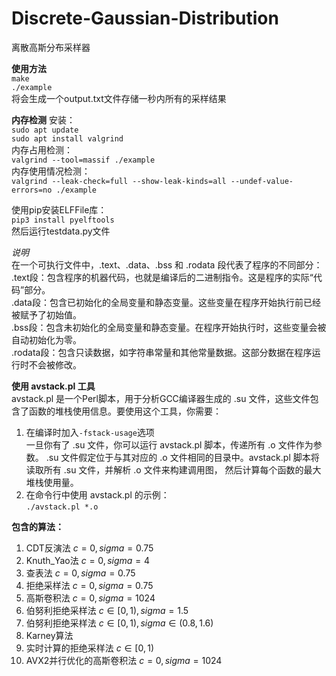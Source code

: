 # Discrete-Gaussian-Distribution
离散高斯分布采样器

**使用方法**  
`make`  
`./example`  
将会生成一个output.txt文件存储一秒内所有的采样结果

**内存检测**
安装：  
`sudo apt update`  
`sudo apt install valgrind`  
内存占用检测：  
`valgrind --tool=massif ./example`  
内存使用情况检测：  
`valgrind --leak-check=full --show-leak-kinds=all --undef-value-errors=no ./example`


使用pip安装ELFFile库：  
`pip3 install pyelftools`  
然后运行testdata.py文件

*说明*  
在一个可执行文件中，.text、.data、.bss 和 .rodata 段代表了程序的不同部分：  
.text段：包含程序的机器代码，也就是编译后的二进制指令。这是程序的实际“代码”部分。  
.data段：包含已初始化的全局变量和静态变量。这些变量在程序开始执行前已经被赋予了初始值。  
.bss段：包含未初始化的全局变量和静态变量。在程序开始执行时，这些变量会被自动初始化为零。  
.rodata段：包含只读数据，如字符串常量和其他常量数据。这部分数据在程序运行时不会被修改。  


**使用 avstack.pl 工具**  
avstack.pl 是一个Perl脚本，用于分析GCC编译器生成的 .su 文件，这些文件包含了函数的堆栈使用信息。要使用这个工具，你需要：  
1. 在编译时加入`-fstack-usage`选项  
一旦你有了 .su 文件，你可以运行 avstack.pl 脚本，传递所有 .o 文件作为参数。
.su 文件假定位于与其对应的 .o 文件相同的目录中。avstack.pl 脚本将读取所有 .su 文件，并解析 .o 文件来构建调用图，
然后计算每个函数的最大堆栈使用量。  
2. 在命令行中使用 avstack.pl 的示例：  
`./avstack.pl *.o`


**包含的算法：**  

1. CDT反演法 $c=0, sigma=0.75$  
2. Knuth_Yao法 $c = 0, sigma = 4$
3. 查表法 $c = 0, sigma = 0.75$  
4. 拒绝采样法 $c = 0, sigma = 0.75$  
5. 高斯卷积法 $c = 0, sigma = 1024$  
6. 伯努利拒绝采样法 $c \in [0,1), sigma = 1.5$
7. 伯努利拒绝采样法 $c \in [0,1), sigma \in (0.8,1.6)$
8. Karney算法
9. 实时计算的拒绝采样法 $c \in [0,1)$
10. AVX2并行优化的高斯卷积法 $c = 0, sigma = 1024$  
